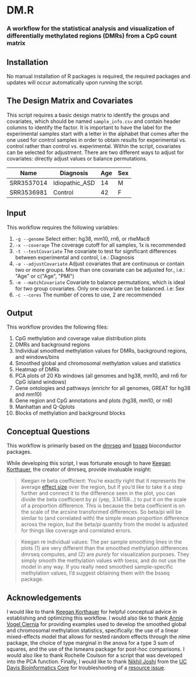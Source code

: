 # DM.R
### A workflow for the statistical analysis and visualization of differentially methylated regions (DMRs) from a CpG count matrix

## Installation

No manual installation of R packages is required, the required packages and updates will occur automatically upon running the script.

## The Design Matrix and Covariates

This script requires a basic design matrix to identify the groups and covariates, which should be named `sample_info.csv` and contain header columns to identify the factor. It is important to have the label for the experimental samples start with a letter in the alphabet that comes after the one used for control samples in order to obtain results for experimental vs. control rather than control vs. experimental. Within the script, covariates can be selected for adjustment. There are two different ways to adjust for covariates: directly adjust values or balance permutations.


| Name          | Diagnosis      | Age           |  Sex          |
| ------------- | -------------- | ------------- | ------------- |
| SRR3537014    | Idiopathic_ASD | 14            | M             |
| SRR3536981    | Control        | 42            | F             |


## Input

This workflow requires the following variables:
1. `-g --genome` Select either: hg38, mm10, rn6, or rheMac8
2. `-x --coverage` The coverage cutoff for all samples, 1x is recommended
3. `-t --testCovariate` The covariate to test for significant differences between experimental and control, i.e.: Diagnosis
4. `-a --adjustCovariate` Adjust covariates that are continuous or contain two or more groups. More than one covariate can be adjusted for., i.e.: "Age" or c("Age", "PMI")
5. `-m --matchCovariate` Covariate to balance permutations, which is ideal for two group covariates. Only one covariate can be balanced. i.e: Sex
6. `-c --cores` The number of cores to use, 2 are recommended

## Output

This workflow provides the following files:
1. CpG methylation and coverage value distribution plots
2. DMRs and background regions
3. Individual smoothed methylation values for DMRs, background regions, and windows/bins
4. Smoothed global and chromosomal methylation values and statistics
5. Heatmap of DMRs
6. PCA plots of 20 Kb windows (all genomes and hg38, mm10, and rn6 for CpG island windows)
7. Gene ontologies and pathways (enrichr for all genomes, GREAT for hg38 and mm10)
8. Gene region and CpG annotations and plots (hg38, mm10, or rn6)
9. Manhattan and Q-Qplots 
10. Blocks of methylation and background blocks

## Conceptual Questions

This workflow is primarily based on the [dmrseq](https://www.bioconductor.org/packages/release/bioc/html/dmrseq.html) and [bsseq](https://www.bioconductor.org/packages/release/bioc/html/bsseq.html) bioconductor packages.

While developing this script, I was fortunate enough to have [Keegan Korthauer](https://github.com/kdkorthauer), the creator of dmrseq, provide invaluable insight:

> Keegan re beta coefficient: You’re exactly right that it represents the average [effect size](https://www.leeds.ac.uk/educol/documents/00002182.htm) over the region, but if you’d like to take it a step further and connect it to the difference seen in the plot, you can divide the beta coefficient by pi (yep, 3.14159…) to put it on the scale of a proportion difference. This is because the beta coefficient is on the scale of the arcsine transformed differences. So beta/pi will be similar to (and correlated with) the simple mean proportion difference across the region, but the beta/pi quantity from the model is adjusted for things like coverage and correlated errors. 

> Keegan re individual values: The per sample smoothing lines in the plots (1) are very different than the smoothed methylation differences dmrseq computes, and (2) are *purely* for visualization purposes. They simply smooth the methylation values with loess, and do not use the model in any way. If you really need smoothed sample-specific methylation values, I’d suggest obtaining them with the bsseq package.

## Acknowledgements

I would like to thank [Keegan Korthauer](https://github.com/kdkorthauer) for helpful conceptual advice in establishing and optimizing this workflow. I would also like to thank [Annie Vogel Ciernia](http://www.annieciernia.com) for providing examples used to develop the smoothed global and chromosomal methylation statistics, specifically: the use of a linear mixed-effects model that allows for nested random effects through the nlme package, the choice of type marginal in the anova for a type 3 sum of squares, and the use of the lsmeans package for post-hoc comparisons. I would also like to thank Rochelle Coulson for a script that was developed into the PCA function. Finally, I would like to thank [Nikhil Joshi](https://github.com/najoshi) from the [UC Davis Bioinformatics Core](https://github.com/ucdavis-bioinformatics) for troubleshooting of a [resource issue](https://github.com/kdkorthauer/dmrseq/commit/38dea275bb53fcff3a0df93895af759b15c90e3e).
